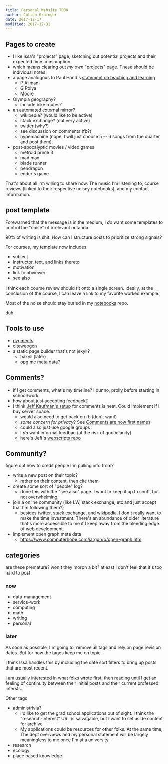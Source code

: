 ```yaml
---
title: Personal Website TODO
author: Colton Grainger
date: 2017-12-17 
modified: 2017-12-31
---
```


## Pages to create

- I like Issa's "projects" page, sketching out potential projects and their expected time consumption. 
- which means clearing out *my own* "projects" page. These should be individual notes.
- a page analogous to Paul Hand's [statement on teaching and learning](http://www.caam.rice.edu/~hand/docs/statement_teaching_learning_2013.pdf) 
	- P Allman
	- G Polya
	- Moore
- Olympia geography?
	- include bike routes?
- an automated external mirror? 
	- wikipedia? (would like to be active)
	- stack exchange? (not very active)
	- twitter (why?)
	- see discussion on comments (fb?)
	- hypemachine (nope, I will just choose 5 -- 6 songs from the quarter and post them).
- post-apocalyptic movies / video games
  - metroid prime 3
  - mad max
  - blade runner
  - pendragon
  - ender's game

That's about all I'm willing to share now. The music I'm listening to, course reviews (linked to their respective noisey notebooks), and my contact information.

## post template

Forewarned that the message is in the medium, I *do* want some templates to control the "noise" of irrelevant notanda. 

90% of writing is shit. How can I structure posts to prioritize strong signals? 

For courses, my template now includes 
- subject
- instructor, text, and links thereto
- motivation
- link to nbviewer
- see also

I think each course review should fit onto a single screen. Ideally, at the conclusion of the course, I can leave a link to my favorite worked example.

Most of the noise should stay buried in my [notebooks]() repo.

duh. 

## Tools to use

- [pygments](http://pygments.org/)
- citewebgen
- a static page builder that's not jekyll?
	- hakyll (later)
	- opg.me meta data?

## Comments?

- If I get comments, what's my timeline? I dunno, prolly before starting in school/work.
- how about just accepting feedback?
- I think [Jeff Kaufman's setup](https://www.jefftk.com/p/external-comment-integration-rewrite) for comments is neat. Could implement if I buy server space.
	- would also need to get back on fb (don't want)
	- *some concern for privacy*? See [Comments are now first names](https://www.jefftk.com/p/comments-are-now-first-names)
	- could also just use google groups
	- I *do* want informal feedbac (at the risk of quotidianity)
	- here's Jeff's [webscripts repo](https://github.com/jeffkaufman/webscripts/blob/master/README) 
	
## Community?

figure out how to credit people I'm pulling info from?

- write a new post on their topic?
	- rather on their content, then cite them
- create some sort of "people" log?
	- done this with the "see also" page. I want to keep it up to snuff, but not overwhelming.
- join a online community (like LW, stack exchange, etc and just accept that I'm following them?)
	- besides twitter, stack exchange, and wikipedia, I don't really want to make the time investment. There's an abundance of older literature that's more accessible to me if I keep away from the bleeding edge of web development.
- implement open graph meta data
	- <https://www.computerhope.com/jargon/o/open-graph.htm>

## categories 

are these premature? won't they morph a bit? atleast I don't feel that it's too hard to post.

### now

- data-management
- service-work
- computing
- math
- writing
- personal

### later

As soon as possible, I'm going to, remove all tags and rely on page revision dates. But for now the tages keep me on topic.  

I think Issa handles this by including the date sort filters to bring up posts that are most recent. 

I am usually interested in what folks wrote first, then reading until I get an feeling of continuity between their initial posts and their current professed intersts.

Other tags

- administrivia?
	- I'd like to get the grad school applications out of sight. I think the "research-interest" URL is salvagable, but I want to set aside content for archive.
	- My applications could be resources for other folks. At the same time, The dept overviews and my personal statement will be largely meaningless to me once I'm at a university.
- research
- ecology
- place based knowledge
